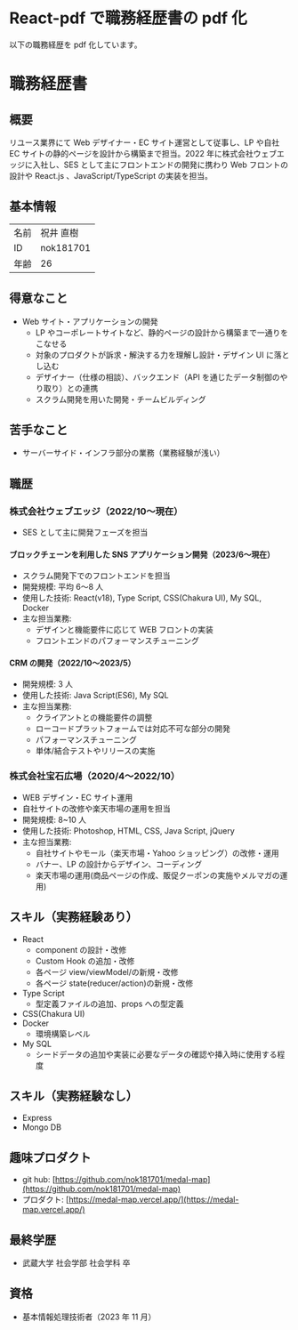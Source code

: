 # React-pdf で職務経歴書の pdf 化

以下の職務経歴を pdf 化しています。

# 職務経歴書

## 概要

リユース業界にて Web デザイナー・EC サイト運営として従事し、LP や自社 EC サイトの静的ページを設計から構築まで担当。2022 年に株式会社ウェブエッジに入社し、SES として主にフロントエンドの開発に携わり Web フロントの設計や React.js 、JavaScript/TypeScript の実装を担当。

## 基本情報

|      |           |
| ---- | --------- |
| 名前 | 祝井 直樹 |
| ID   | nok181701 |
| 年齢 | 26        |

## 得意なこと

- Web サイト・アプリケーションの開発
  - LP やコーポレートサイトなど、静的ページの設計から構築まで一通りをこなせる
  - 対象のプロダクトが訴求・解決する力を理解し設計・デザイン UI に落とし込む
  - デザイナー（仕様の相談）、バックエンド（API を通じたデータ制御のやり取り）との連携
  - スクラム開発を用いた開発・チームビルディング

## 苦手なこと

- サーバーサイド・インフラ部分の業務（業務経験が浅い）

## 職歴

### 株式会社ウェブエッジ（2022/10〜現在）

- SES として主に開発フェーズを担当

#### ブロックチェーンを利用した SNS アプリケーション開発（2023/6〜現在）

- スクラム開発下でのフロントエンドを担当
- 開発規模: 平均 6〜8 人
- 使用した技術: React(v18), Type Script, CSS(Chakura UI), My SQL, Docker
- 主な担当業務:
  - デザインと機能要件に応じて WEB フロントの実装
  - フロントエンドのパフォーマンスチューニング

#### CRM の開発（2022/10〜2023/5）

- 開発規模: 3 人
- 使用した技術: Java Script(ES6), My SQL
- 主な担当業務:
  - クライアントとの機能要件の調整
  - ローコードプラットフォームでは対応不可な部分の開発
  - パフォーマンスチューニング
  - 単体/結合テストやリリースの実施

### 株式会社宝石広場（2020/4〜2022/10）

- WEB デザイン・EC サイト運用
- 自社サイトの改修や楽天市場の運用を担当
- 開発規模: 8~10 人
- 使用した技術: Photoshop, HTML, CSS, Java Script, jQuery
- 主な担当業務:
  - 自社サイトやモール（楽天市場・Yahoo ショッピング）の改修・運用
  - バナー、LP の設計からデザイン、コーディング
  - 楽天市場の運用(商品ページの作成、販促クーポンの実施やメルマガの運用)

## スキル（実務経験あり）

- React
  - component の設計・改修
  - Custom Hook の追加・改修
  - 各ページ view/viewModel/の新規・改修
  - 各ページ state(reducer/action)の新規・改修
- Type Script
  - 型定義ファイルの追加、props への型定義
- CSS(Chakura UI)
- Docker
  - 環境構築レベル
- My SQL
  - シードデータの追加や実装に必要なデータの確認や挿入時に使用する程度

## スキル（実務経験なし）

- Express
- Mongo DB

## 趣味プロダクト

- git hub: [https://github.com/nok181701/medal-map](https://github.com/nok181701/medal-map)
- プロダクト: [https://medal-map.vercel.app/](https://medal-map.vercel.app/)

## 最終学歴

- 武蔵大学 社会学部 社会学科 卒

## 資格

- 基本情報処理技術者（2023 年 11 月）
